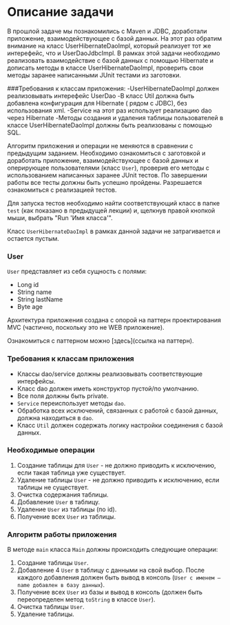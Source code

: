 # Описание задачи

В прошлой задаче мы познакомились с Maven и JDBC, доработали приложение, взаимодействующее с базой данных.
На этот раз обратим внимание на класс UserHibernateDaoImpl, который реализует тот же интерефейс, что и UserDaoJdbcImpl.
В рамках этой задачи необходимо реализовать взаимодействие с базой данных с помощью Hibernate и дописать методы в классе UserHibernateDaoImpl, проверить свои методы заранее написанными JUnit тестами из заготовки.

###Требования к классам приложения:
     -UserHibernateDaoImpl должен реализовывать интерефейс UserDao
     -В класс Util должна быть добавлена конфигурация для Hibernate ( рядом с JDBC), без использования xml.
     -Service на этот раз использует реализацию dao через Hibernate
     -Методы создания и удаления таблицы пользователей в классе UserHibernateDaoImpl должны быть реализованы с помощью SQL.

Алгоритм приложения и операции не меняются в сравнении с предыдущим заданием.
Необходимо ознакомиться с заготовкой и доработать приложение, взаимодействующее с базой данных и оперирующее пользователями (класс `User`), проверив его методы с использованием написанных заранее JUnit тестов. По завершении работы все тесты должны быть успешно пройдены. Разрешается ознакомиться с реализацией тестов.

Для запуска тестов необходимо найти соответствующий класс в папке `test` (как показано в предыдущей лекции) и, щелкнув правой кнопкой мыши, выбрать "Run 'Имя класса'".

Класс `UserHibernateDaoImpl` в рамках данной задачи не затрагивается и остается пустым.

### User

`User` представляет из себя сущность с полями:

- Long id
- String name
- String lastName
- Byte age

Архитектура приложения создана с опорой на паттерн проектирования MVC (частично, поскольку это не WEB приложение).

Ознакомиться с паттерном можно [здесь](ссылка на паттерн).

### Требования к классам приложения

- Классы dao/service должны реализовывать соответствующие интерфейсы.
- Класс dao должен иметь конструктор пустой/по умолчанию.
- Все поля должны быть private.
- `Service` переиспользует методы `dao`.
- Обработка всех исключений, связанных с работой с базой данных, должна находиться в `dao`.
- Класс `Util` должен содержать логику настройки соединения с базой данных.

### Необходимые операции

1. Создание таблицы для `User` - не должно приводить к исключению, если такая таблица уже существует.
2. Удаление таблицы `User` - не должно приводить к исключению, если таблицы не существует.
3. Очистка содержания таблицы.
4. Добавление `User` в таблицу.
5. Удаление `User` из таблицы (по id).
6. Получение всех `User` из таблицы.

### Алгоритм работы приложения

В методе `main` класса `Main` должны происходить следующие операции:

1. Создание таблицы `User`.
2. Добавление 4 `User` в таблицу с данными на свой выбор. После каждого добавления должен быть вывод в консоль (`User с именем – name добавлен в базу данных`).
3. Получение всех `User` из базы и вывод в консоль (должен быть переопределен метод `toString` в классе `User`).
4. Очистка таблицы `User`.
5. Удаление таблицы.
